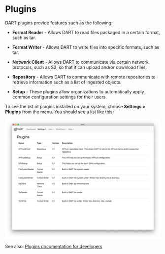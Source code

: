 # Plugins

DART plugins provide features such as the following:

* __Format Reader__ - Allows DART to read files packaged in a certain format, such as tar.

* __Format Writer__ - Allows DART to write files into specific formats, such as tar.

* __Network Client__ - Allows DART to communicate via certain network protocols, such as S3, so that it can upload and/or download files.

* __Repository__ - Allows DART to communicate with remote repositories to retrieve information such as a list of ingested objects.

* __Setup__ - These plugins allow organizations to automatically apply common configuration settings for their users.

To see the list of plugins installed on your system, choose __Settings &gt; Plugins__ from the menu. You should see a list like this:

![Plugins list](../../img/settings/plugins/list.png)

See also: [Plugins documentation for developers](/developers/plugins)